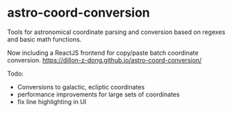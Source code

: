 # astro-coord-conversion
Tools for astronomical coordinate parsing and conversion based on regexes and basic math functions.

Now including a ReactJS frontend for copy/paste batch coordinate conversion.
https://dillon-z-dong.github.io/astro-coord-conversion/


Todo:
- Conversions to galactic, ecliptic coordinates
- performance improvements for large sets of coordinates
- fix line highlighting in UI
